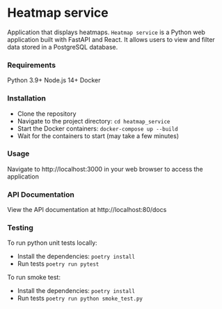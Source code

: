 # Heatmap service

Application that displays heatmaps. `Heatmap service` is a Python web application built with FastAPI and React. It allows users to view and filter data stored in a PostgreSQL database.

### Requirements

Python 3.9+
Node.js 14+
Docker

### Installation

- Clone the repository
- Navigate to the project directory: `cd heatmap_service`
- Start the Docker containers: `docker-compose up --build`
- Wait for the containers to start (may take a few minutes)

### Usage

Navigate to http://localhost:3000 in your web browser to access the application

### API Documentation

View the API documentation at http://localhost:80/docs

### Testing

To run python unit tests locally:
- Install the dependencies: `poetry install `
- Run tests `poetry run pytest`

To run smoke test:
- Install the dependencies: `poetry install `
- Run tests `poetry run python smoke_test.py`